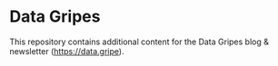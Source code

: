 # Data Gripes

This repository contains additional content for the Data Gripes blog & newsletter (https://data.gripe).
